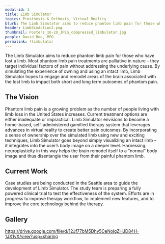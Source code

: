 ```yaml
---
modal-id: 3
title: Limb Simulator
topics: Prosthesis & Orthosis, Virtual Reality
blurb: The Limb Simulator aims to reduce phantom limb pain for those who have lost a limb. Most phantom limb pain treatments are palliative in nature – they target individual factors of pain without addressing the underlying cause. By simulating the experience of owning and using an intact limb, Limb Simulator hopes to engage and remodel areas of the brain associated with the lost limb to impact both short and long term outcomes of phantom pain.
header: LimbSimAction2.png
thumbnail: Posters_10-20_JPEG_compressed_limbulator.jpg
people: David Boe, MPO
permalink: !limbulator
---
```

The Limb Simulator aims to reduce phantom limb pain for those who have lost a limb. Most phantom limb pain treatments are palliative in nature – they target individual factors of pain without addressing the underlying cause. By simulating the experience of owning and using an intact limb, Limb Simulator hopes to engage and remodel areas of the brain associated with the lost limb to impact both short and long term outcomes of phantom pain.

## The Vision
Phantom limb pain is a growing problem as the number of people living with limb loss in the United States increases. Current treatment options are either inadequate or impractical. Limb Simulator envisions to become a home-based, self-administered gamified therapy system that leverages advances in virtual reality to create better pain outcomes. By incorporating a sense of ownership over the simulated limb using new and exciting techniques, Limb Simulator goes beyond simply visualizing an intact limb – it integrates into the user’s body image on a deeper level. Harnessing neuroplasticity in this way helps the brain remodel itself to a “normal” body image and thus disentangle the user from their painful phantom limb.

## Current Work
Case studies are being conducted in the Seattle area to guide the development of Limb Simulator. The study team is preparing a fully powered clinical trial to test the effectiveness of the system. Efforts are in progress to improve therapy workflow, to implement new features, and to improve the core technology behind the therapy.

## Gallery
https://drive.google.com/file/d/12Jf77bM5Dhy5CeNoIgZHJD84H-1JX1vX/view?usp=sharing
